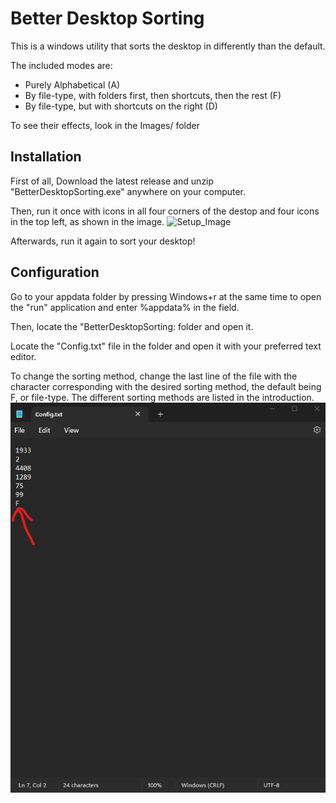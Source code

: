 # Better Desktop Sorting

This is a windows utility that sorts the desktop in differently than the default.

The included modes are:
- Purely Alphabetical (A)
- By file-type, with folders first, then shortcuts, then the rest (F)
- By file-type, but with shortcuts on the right (D)

To see their effects, look in the Images/ folder
## Installation

First of all, Download the latest release and unzip "BetterDesktopSorting.exe" anywhere on your computer. 

Then, run it once with icons in all four corners of the destop and four icons in the top left, as shown in the image.
![Setup_Image](Images/Setup.png)

Afterwards, run it again to sort your desktop!
## Configuration

Go to your appdata folder by pressing Windows+r at the same time to open the "run" application and enter %appdata% in the field.

Then, locate the "BetterDesktopSorting: folder and open it.

Locate the "Config.txt" file in the folder and open it with your preferred text editor. 

To change the sorting method, change the last line of the file with the character corresponding with the desired sorting method, the default being F, or file-type. The different sorting methods are listed in the introduction.
![Config_Image](Images/Config.png)
